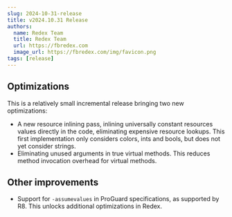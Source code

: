 ```yaml
---
slug: 2024-10-31-release
title: v2024.10.31 Release
authors:
  name: Redex Team
  title: Redex Team
  url: https://fbredex.com
  image_url: https://fbredex.com/img/favicon.png
tags: [release]
---
```


## Optimizations

This is a relatively small incremental release bringing two new optimizations:

- A new resource inlining pass, inlining universally constant resources values directly in the code, eliminating expensive resource lookups. This first implementation only considers colors, ints and bools, but does not yet consider strings.
- Eliminating unused arguments in true virtual methods. This reduces method invocation overhead for virtual methods.

## Other improvements

- Support for `-assumevalues` in ProGuard specifications, as supported by R8. This unlocks additional optimizations in Redex.
